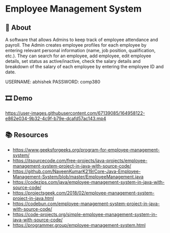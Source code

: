 # Employee Management System

## 📝 About

A software that allows Admins to keep track of employee attendance and payroll. The Admin creates employee profiles  for  each  employee  by  entering  relevant  personal  information  (name,  job  position,  qualification,  etc.).  They can search for an employee, add employee, edit employee details, set status as active/inactive, check the salary details and breakdown of the salary of each employee by entering the employee ID and date.

USERNAME: abhishek
PASSWORD: comp380

## 🎞 Demo

https://user-images.githubusercontent.com/67139085/164958122-e862e034-9b32-4c9f-b79e-dcafd57ac143.mp4

## 📚 Resources
- https://www.geeksforgeeks.org/program-for-employee-management-system/ <br/>
- https://itsourcecode.com/free-projects/java-projects/employee-management-system-project-in-java-with-source-code/ <br/>
- https://github.com/NaveenKumarK219/Core-Java-Employee-Management-System/blob/master/EmployeeManagement.java <br/>
- https://codezips.com/java/employee-management-system-in-java-with-source-code/ <br/>
- https://projectsgeek.com/2018/02/employee-management-system-project-in-java.html <br/>
- https://codebun.com/employee-management-system-project-in-java-with-source-code/ <br/>
- https://code-projects.org/simple-employee-management-system-in-java-with-source-code/ <br/>
- https://programmer.group/employee-management-system.html <br/>
